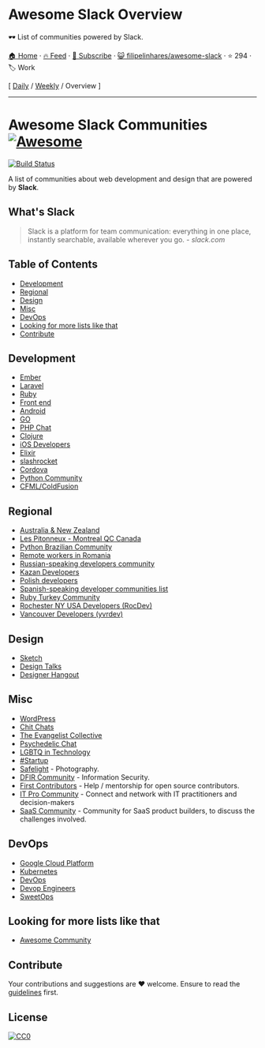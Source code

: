 # Awesome Slack Overview

🕶️  List of communities powered by Slack.

[🏠 Home](/README.md) · [🔥 Feed](https://www.trackawesomelist.com/filipelinhares/awesome-slack/rss.xml) · [📮 Subscribe](https://trackawesomelist.us17.list-manage.com/subscribe?u=d2f0117aa829c83a63ec63c2f&id=36a103854c) · [😺 filipelinhares/awesome-slack](https://github.com/filipelinhares/awesome-slack) · ⭐ 294 · 🏷️ Work

[ [Daily](/content/filipelinhares/awesome-slack/README.md) / [Weekly](/content/filipelinhares/awesome-slack/week/README.md) / Overview ]

---

# Awesome Slack Communities [![Awesome](https://cdn.rawgit.com/sindresorhus/awesome/d7305f38d29fed78fa85652e3a63e154dd8e8829/media/badge.svg)](https://github.com/sindresorhus/awesome)

[![Build Status](https://api.travis-ci.org/filipelinhares/awesome-slack.svg)](https://travis-ci.org/filipelinhares/awesome-slack)

A list of communities about web development and design that are powered by **Slack**.

## What's Slack

> Slack is a platform for team communication: everything in one place, instantly searchable, available wherever you go. *- slack.com*

## Table of Contents

*   [Development](#development)
*   [Regional](#regional)
*   [Design](#design)
*   [Misc](#misc)
*   [DevOps](#devops)
*   [Looking for more lists like that](#looking-for-more-lists-like-that)
*   [Contribute](#contribute)

## Development

*   [Ember](https://ember-community-slackin.herokuapp.com/)
*   [Laravel](https://larachat.co/)
*   [Ruby](https://rubydevelopers.typeform.com/to/l7WVWl)
*   [Front end](https://frontenddevelopers.org/)
*   [Android](https://androidchat.co/)
*   [GO](https://docs.google.com/forms/d/e/1FAIpQLScNsNXbz2SCLH5hVNoZS0C70nPAXv730SW9F3K1g6iVvlcUTg/viewform?fbzx=4754263898376949596)
*   [PHP Chat](https://phpchat.co)
*   [Clojure](http://clojurians.net/)
*   [iOS Developers](https://ios-developers.io/)
*   [Elixir](https://elixir-slackin.herokuapp.com/)
*   [slashrocket](https://slashrocket.io/)
*   [Cordova](http://slack.cordova.io/)
*   [Python Community](https://pythoncommunity.herokuapp.com/)
*   [CFML/ColdFusion](https://cfml-slack.herokuapp.com/)

## Regional

*   [Australia & New Zealand](http://devanz.co)
*   [Les Pitonneux - Montreal QC Canada](https://pitonneux.slack.com)
*   [Python Brazilian Community](http://slack-pythonbrasil.herokuapp.com/)
*   [Remote workers in Romania](https://github.com/filipelinhares/awesome-slack/blob/master/README.md/weworkremotely.slack.com/)
*   [Russian-speaking developers community](https://rusdevs.herokuapp.com/)
*   [Kazan Developers](https://devkzn.slack.com/)
*   [Polish developers](http://slackin.devstyle.pl/)
*   [Spanish-speaking developer communities list](https://github.com/comunidad-tecnologica/awesome-spanish-slack-dev-groups)
*   [Ruby Turkey Community](https://rubytr.herokuapp.com/)
*   [Rochester NY USA Developers (RocDev)](https://rocdev.org/)
*   [Vancouver Developers (yvrdev)](https://yvrdev.slack.com/)

## Design

*   [Sketch](http://teamsketch.io/)
*   [Design Talks](https://docs.google.com/forms/d/e/1FAIpQLSeKT_LC8kKTzJ4JjmgVQVpfl24i1qBkjJ7TYyQcNHL7fBQkYQ/viewform?c=0\&w=1)
*   [Designer Hangout](https://www.designerhangout.co/)

## Misc

*   [WordPress](https://make.wordpress.org/chat/)
*   [Chit Chats](http://www.chitchats.co/)
*   [The Evangelist Collective](https://github.com/evangelistcollective/)
*   [Psychedelic Chat](http://psychedelicchat.com/)
*   [LGBTQ in Technology](https://lgbtq.technology/)
*   [#Startup](http://startup.chat)
*   [Safelight](http://safelight.herokuapp.com/) - Photography.
*   [DFIR Community](https://rishi28.typeform.com/to/sTbTI8) - Information Security.
*   [First Contributors](https://firstcontributors.slack.com/join/shared_invite/enQtNjkxNzQwNzA2MTMwLTVhMWJjNjg2ODRlNWZhNjIzYjgwNDIyZWYwZjhjYTQ4OTBjMWM0MmFhZDUxNzBiYzczMGNiYzcxNjkzZDZlMDM#/) - Help / mentorship for open source contributors.
*   [IT Pro Community](https://www.electric.ai/it-pro-slack) - Connect and network with IT practitioners and decision-makers
*   [SaaS Community](https://join.slack.com/t/saas-hgv7803/shared_invite/zt-qwvrywyr-8DmSpEzBiSWD2WQuB9r9pw) - Community for SaaS product builders, to discuss the challenges involved.

## DevOps

*   [Google Cloud Platform](http://bit.ly/gcp-slack)
*   [Kubernetes](http://slack.kubernetes.io/)
*   [DevOps](https://devopschat.co/)
*   [Devop Engineers](https://www.devopsengineers.com/)
*   [SweetOps](https://slack.cloudposse.com/)

## Looking for more lists like that

*   [Awesome Community](https://github.com/phpearth/awesome-community)

## Contribute

Your contributions and suggestions are :heart: welcome. Ensure to read the [guidelines](https://github.com/filipelinhares/awesome-slack/blob/master/CONTRIBUTING.md) first.

## License

[![CC0](http://mirrors.creativecommons.org/presskit/buttons/88x31/svg/cc-zero.svg)](https://creativecommons.org/publicdomain/zero/1.0/)

